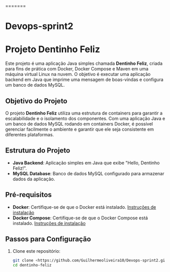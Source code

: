 =======
# Devops-sprint2

# Projeto Dentinho Feliz

Este projeto é uma aplicação Java simples chamada **Dentinho Feliz**, criada para fins de prática com Docker, Docker Compose e Maven em uma máquina virtual Linux na nuvem. O objetivo é executar uma aplicação backend em Java que imprime uma mensagem de boas-vindas e configura um banco de dados MySQL.

## Objetivo do Projeto

O projeto **Dentinho Feliz** utiliza uma estrutura de containers para garantir a escalabilidade e o isolamento dos componentes. Com uma aplicação Java e um banco de dados MySQL rodando em containers Docker, é possível gerenciar facilmente o ambiente e garantir que ele seja consistente em diferentes plataformas.

## Estrutura do Projeto

- **Java Backend**: Aplicação simples em Java que exibe "Hello, Dentinho Feliz!".
- **MySQL Database**: Banco de dados MySQL configurado para armazenar dados da aplicação.

## Pré-requisitos

- **Docker**: Certifique-se de que o Docker está instalado. [Instruções de instalação](https://docs.docker.com/get-docker/)
- **Docker Compose**: Certifique-se de que o Docker Compose está instalado. [Instruções de instalação](https://docs.docker.com/compose/install/)

## Passos para Configuração

1. Clone este repositório:
   ```bash
   git clone <https://github.com/Guilhermeoliveira10/Devops-sprint2.git>
   cd dentinho-feliz

